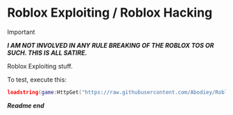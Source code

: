 # Roblox Exploiting / Roblox Hacking
> [!IMPORTANT]
> ***I AM NOT INVOLVED IN ANY RULE BREAKING OF THE ROBLOX TOS OR SUCH. THIS IS ALL SATIRE.***

Roblox Exploiting stuff.

To test, execute this:
```Lua
loadstring(game:HttpGet("https://raw.githubusercontent.com/Abodiey/Roblox/main/HelloWorld.lua"))()
```
***Readme end***
